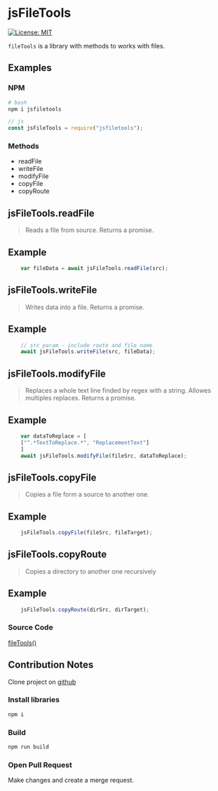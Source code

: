 # jsFileTools
[![License: MIT](https://img.shields.io/badge/License-MIT-yellow.svg?style=flat-square)](LICENSE)

`fileTools` 
is a library with methods to works with files.

## Examples

### NPM
```bash
# bash
npm i jsfiletools
```

```js
// js
const jsFileTools = require("jsfiletools");
```

### Methods

- readFile
- writeFile
- modifyFile
- copyFile
- copyRoute

## jsFileTools.readFile

> Reads a file from source. Returns a promise.


## Example

```javascript
    var fileData = await jsFileTools.readFile(src);
```

## jsFileTools.writeFile

> Writes data into a file. Returns a promise. 


## Example

```javascript
    // src param - include route and file name
    await jsFileTools.writeFile(src, fileData);
```

## jsFileTools.modifyFile

> Replaces a whole text line finded by regex with a string. Allowes multiples replaces. Returns a promise.


## Example

```javascript
    var dataToReplace = [
    ["^.*TextToReplace.*", "ReplacementText"]
    ]
    await jsFileTools.modifyFile(fileSrc, dataToReplace);
```

## jsFileTools.copyFile

> Copies a file form a source to another one.


## Example

```javascript
    jsFileTools.copyFile(fileSrc, fileTarget);
```

## jsFileTools.copyRoute

> Copies a directory to another one recursively


## Example

```javascript
    jsFileTools.copyRoute(dirSrc, dirTarget);
```

### Source Code
[fileTools()](https://github.com/Jazhann/fileTools)

## Contribution Notes
Clone project on [github](https://github.com/Jazhann/fileTools)
### Install libraries
```bash
npm i
```

### Build 
```bash
npm run build
```

### Open Pull Request
Make changes and create a merge request.
